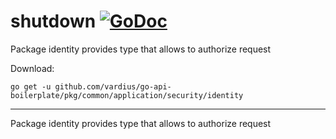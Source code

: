 # shutdown [![GoDoc](https://godoc.org/github.com/vardius/go-api-boilerplate/pkg/common/application/security/identity?status.svg)](https://godoc.org/github.com/vardius/go-api-boilerplate/pkg/common/application/security/identity)
Package identity provides type that allows to authorize request

Download:
```shell
go get -u github.com/vardius/go-api-boilerplate/pkg/common/application/security/identity
```

* * *
Package identity provides type that allows to authorize request
